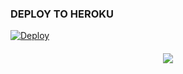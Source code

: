 ### DEPLOY TO HEROKU
[![Deploy](https://www.herokucdn.com/deploy/button.svg)](https://heroku.com/deploy?template=https://github.com/Izalmirage/MusicBot)
####
<p align="center">
   <img src="https://telegra.ph/file/89e10095e99a4b0e2f976.jpg">
</p>
